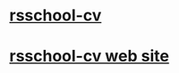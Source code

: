 # [rsschool-cv](https://sabohatfrontend.github.io/rsschool-cv/cv)
# [rsschool-cv web site](https://sabokhat-resume.netlify.app/)
